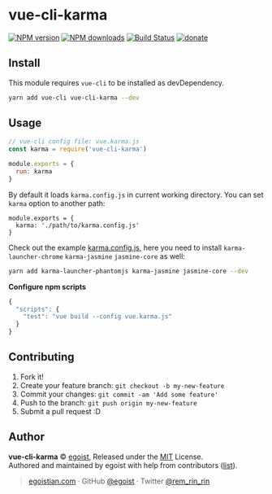 # vue-cli-karma

[![NPM version](https://img.shields.io/npm/v/vue-cli-karma.svg?style=flat)](https://npmjs.com/package/vue-cli-karma) [![NPM downloads](https://img.shields.io/npm/dm/vue-cli-karma.svg?style=flat)](https://npmjs.com/package/vue-cli-karma) [![Build Status](https://img.shields.io/circleci/project/egoist/vue-cli-karma/master.svg?style=flat)](https://circleci.com/gh/egoist/vue-cli-karma) [![donate](https://img.shields.io/badge/$-donate-ff69b4.svg?maxAge=2592000&style=flat)](https://github.com/egoist/donate)

## Install

This module requires `vue-cli` to be installed as devDependency.

```bash
yarn add vue-cli vue-cli-karma --dev
```

## Usage

```js
// vue-cli config file: vue.karma.js
const karma = require('vue-cli-karma')

module.exports = {
  run: karma
}
```

By default it loads `karma.config.js` in current working directory. You can set `karma` option to another path:

```
module.exports = {
  karma: './path/to/karma.config.js'
}
```

Check out the example [karma.config.js](/example/karma.config.js), here you need to install `karma-launcher-chrome` `karma-jasmine` `jasmine-core` as well:

```bash
yarn add karma-launcher-phantomjs karma-jasmine jasmine-core --dev
```

**Configure npm scripts**

```js
{
  "scripts": {
    "test": "vue build --config vue.karma.js"
  }
}
```

## Contributing

1. Fork it!
2. Create your feature branch: `git checkout -b my-new-feature`
3. Commit your changes: `git commit -am 'Add some feature'`
4. Push to the branch: `git push origin my-new-feature`
5. Submit a pull request :D


## Author

**vue-cli-karma** © [egoist](https://github.com/egoist), Released under the [MIT](./LICENSE) License.<br>
Authored and maintained by egoist with help from contributors ([list](https://github.com/egoist/vue-cli-karma/contributors)).

> [egoistian.com](https://egoistian.com) · GitHub [@egoist](https://github.com/egoist) · Twitter [@rem_rin_rin](https://twitter.com/rem_rin_rin)
